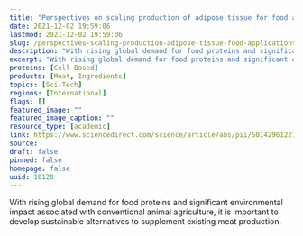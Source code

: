 ```yaml
---
title: "Perspectives on scaling production of adipose tissue for food applications"
date: 2021-12-02 19:59:06
lastmod: 2021-12-02 19:59:06
slug: /perspectives-scaling-production-adipose-tissue-food-applications
description: "With rising global demand for food proteins and significant environmental impact associated with conventional animal agriculture, it is important to develop sustainable alternatives to supplement existing meat&nbsp;production."
excerpt: "With rising global demand for food proteins and significant environmental impact associated with conventional animal agriculture, it is important to develop sustainable alternatives to supplement existing meat&nbsp;production."
proteins: [Cell-Based]
products: [Meat, Ingredients]
topics: [Sci-Tech]
regions: [International]
flags: []
featured_image: ""
featured_image_caption: ""
resource_type: [academic]
link: https://www.sciencedirect.com/science/article/abs/pii/S014296122100630X
source: 
draft: false
pinned: false
homepage: false
uuid: 10120
---
```

With rising global demand for food proteins and significant
environmental impact associated with conventional animal agriculture, it
is important to develop sustainable alternatives to supplement existing
meat production.
